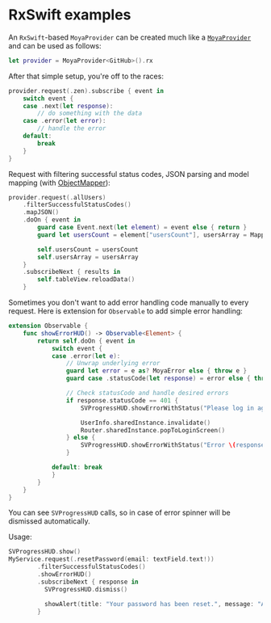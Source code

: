 # RxSwift examples

An `RxSwift`-based `MoyaProvider` can be created much like a
[`MoyaProvider`](../Providers.md) and can be used as follows:

```swift
let provider = MoyaProvider<GitHub>().rx
```

After that simple setup, you're off to the races:

```swift
provider.request(.zen).subscribe { event in
    switch event {
    case .next(let response):
        // do something with the data
    case .error(let error):
        // handle the error
    default:
        break
    }
}
```

Request with filtering successful status codes, JSON parsing and model mapping (with [ObjectMapper](https://github.com/Hearst-DD/ObjectMapper)):

```swift
provider.request(.allUsers)
	.filterSuccessfulStatusCodes()
	.mapJSON()
    .doOn { event in
        guard case Event.next(let element) = event else { return }
        guard let usersCount = element["usersCount"], usersArray = Mapper<User>().mapArray(element["users"]) else { return }

        self.usersCount = usersCount
        self.usersArray = usersArray
    }
    .subscribeNext { results in
        self.tableView.reloadData()
    }
```

Sometimes you don't want to add error handling code manually to every
request. Here is extension for `Observable` to add simple error handling:

```swift
extension Observable {
    func showErrorHUD() -> Observable<Element> {
        return self.doOn { event in
            switch event {
            case .error(let e):
                // Unwrap underlying error
                guard let error = e as? MoyaError else { throw e }
                guard case .statusCode(let response) = error else { throw e }

                // Check statusCode and handle desired errors
                if response.statusCode == 401 {
                    SVProgressHUD.showErrorWithStatus("Please log in again")

                    UserInfo.sharedInstance.invalidate()
                    Router.sharedInstance.popToLoginScreen()
                } else {
                    SVProgressHUD.showErrorWithStatus("Error \(response.statusCode)")
                }

            default: break
            }
        }
    }
}
```

You can see `SVProgressHUD` calls, so in case of error spinner will be
dismissed automatically.

Usage:

```swift
SVProgressHUD.show()
MyService.request(.resetPassword(email: textField.text!))
        .filterSuccessfulStatusCodes()
        .showErrorHUD()
        .subscribeNext { response in
          SVProgressHUD.dismiss()

          showAlert(title: "Your password has been reset.", message: "An email will be sent to you with a new password shortly.")
        }
```
